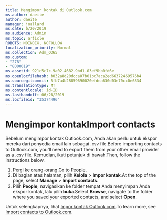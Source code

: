 ```yaml
---
title: Mengimpor kontak di Outlook.com
ms.author: daeite
author: daeite
manager: joallard
ms.date: 6/20/2019
ms.audience: Admin
ms.topic: article
ROBOTS: NOINDEX, NOFOLLOW
localization_priority: Normal
ms.collection: Adm_O365
ms.custom:
- "278"
- "8000019"
ms.assetid: 921c5c7c-9a02-4682-9bd1-03ef9bb0fd6e
ms.openlocfilehash: b032a8d20dcca07b01bc7aca2ed66372469576b4
ms.sourcegitcommit: 5fb7a4b28859690020efdea630d03e70cc0e6334
ms.translationtype: MT
ms.contentlocale: id-ID
ms.lasthandoff: 06/28/2019
ms.locfileid: "35374496"
---
```

# <a name="import-contacts"></a><span data-ttu-id="77ce1-102">Mengimpor kontak</span><span class="sxs-lookup"><span data-stu-id="77ce1-102">Import contacts</span></span>

<span data-ttu-id="77ce1-103">Sebelum mengimpor kontak Outlook.com, Anda akan perlu untuk ekspor mereka dari penyedia email lain sebagai .csv file.</span><span class="sxs-lookup"><span data-stu-id="77ce1-103">Before importing contacts to Outlook.com, you'll need to export them from your other email provider as a .csv file.</span></span> <span data-ttu-id="77ce1-104">Kemudian, ikuti petunjuk di bawah.</span><span class="sxs-lookup"><span data-stu-id="77ce1-104">Then, follow the instructions below.</span></span>
  
1. <span data-ttu-id="77ce1-105">Pergi ke [orang-orang](https://outlook.live.com/people/).</span><span class="sxs-lookup"><span data-stu-id="77ce1-105">Go to [People](https://outlook.live.com/people/).</span></span>
2. <span data-ttu-id="77ce1-106">Di bagian atas halaman, pilih **Kelola** \> **Impor kontak**.</span><span class="sxs-lookup"><span data-stu-id="77ce1-106">At the top of the page, select **Manage** \> **Import contacts**.</span></span>
3. <span data-ttu-id="77ce1-107">Pilih **People**, navigasikan ke folder tempat Anda menyimpan Anda ekspor kontak, lalu pilih **buka**.</span><span class="sxs-lookup"><span data-stu-id="77ce1-107">Select **Browse**, navigate to the folder where you saved your exported contacts, and select **Open**.</span></span>

<span data-ttu-id="77ce1-108">Untuk selengkapnya, lihat [Impor kontak Outlook.com](https://support.office.com/article/285a3b55-8d93-4ac8-93df-43fffd13b2f1?wt.mc_id=Office_Outlook_com_Alchemy).</span><span class="sxs-lookup"><span data-stu-id="77ce1-108">To learn more, see [Import contacts to Outlook.com](https://support.office.com/article/285a3b55-8d93-4ac8-93df-43fffd13b2f1?wt.mc_id=Office_Outlook_com_Alchemy).</span></span>